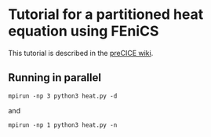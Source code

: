 # Tutorial for a partitioned heat equation using FEniCS

This tutorial is described in the [preCICE wiki](https://github.com/precice/precice/wiki/Tutorial-for-solving-the-heat-equation-in-a-partitioned-fashion-using-FEniCS).

## Running in parallel 

```
mpirun -np 3 python3 heat.py -d
```

and 

```
mpirun -np 1 python3 heat.py -n
```

